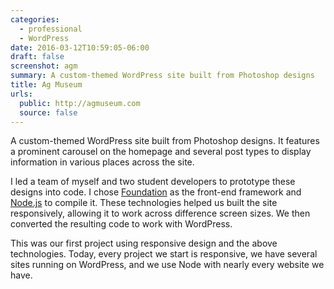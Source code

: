```yaml
---
categories:
  - professional
  - WordPress
date: 2016-03-12T10:59:05-06:00
draft: false
screenshot: agm
summary: A custom-themed WordPress site built from Photoshop designs
title: Ag Museum
urls:
  public: http://agmuseum.com
  source: false
---
```


A custom-themed WordPress site built from Photoshop designs. It features a prominent carousel on the homepage and several post types to display information in various places across the site.

I led a team of myself and two student developers to prototype these designs into code. I chose [Foundation](http://foundation.zurb.com/) as the front-end framework and [Node.js](https://nodejs.org/) to compile it. These technologies helped us built the site responsively, allowing it to work across difference screen sizes. We then converted the resulting code to work with WordPress.

This was our first project using responsive design and the above technologies. Today, every project we start is responsive, we have several sites running on WordPress, and we use Node with nearly every website we have.
